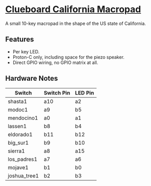 # [Clueboard California Macropad](https://clueboard.co/parts/clueboard-california-macropad-kit)

A small 10-key macropad in the shape of the US state of California.

## Features

- Per key LED.
- Proton-C only, including space for the piezo speaker.
- Direct GPIO wiring, no GPIO matrix at all.

## Hardware Notes

| Switch       | Switch Pin | LED Pin |
| ------------ | ---------- | ------- |
| shasta1      | a10        | a2      |
| modoc1       | a9         | b5      |
| mendocino1   | a0         | a1      |
| lassen1      | b8         | b4      |
| eldorado1    | b11        | b12     |
| big_sur1     | b9         | b10     |
| sierra1      | a8         | a15     |
| los_padres1  | a7         | a6      |
| mojave1      | b1         | b0      |
| joshua_tree1 | b2         | b3      |
